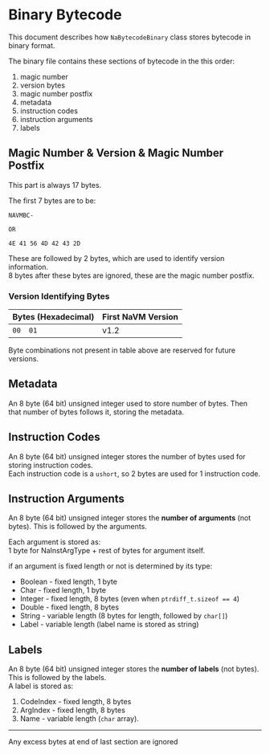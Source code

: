 # Binary Bytecode
This document describes how `NaBytecodeBinary` class stores bytecode in binary format.

The binary file contains these sections of bytecode in the this order:

1. magic number
2. version bytes
3. magic number postfix
4. metadata
5. instruction codes
6. instruction arguments
7. labels

## Magic Number & Version & Magic Number Postfix
This part is always 17 bytes.  

The first 7 bytes are to be:
```
NAVMBC-

OR

4E 41 56 4D 42 43 2D
```
These are followed by 2 bytes, which are used to identify version information.  
8 bytes after these bytes are ignored, these are the magic number postfix.

### Version Identifying Bytes

|	Bytes (Hexadecimal)	|	First NaVM Version	|
| --------------------- | --------------------- |
| 		`00  01`		| 		v1.2			|

Byte combinations not present in table above are reserved for future versions.

## Metadata
An 8 byte (64 bit) unsigned integer used to store number of bytes. Then that number of bytes follows it, storing the metadata.

## Instruction Codes
An 8 byte (64 bit) unsigned integer stores the number of bytes used for storing instruction codes.  
Each instruction code is a `ushort`, so 2 bytes are used for 1 instruction code.

## Instruction Arguments
An 8 byte (64 bit) unsigned integer stores the **number of arguments** (not bytes). This is followed by the arguments.  

Each argument is stored as:  
1 byte for NaInstArgType + rest of bytes for argument itself.  

if an argument is fixed length or not is determined by its type:  

* Boolean - fixed length, 1 byte
* Char - fixed length, 1 byte
* Integer - fixed length, 8 bytes (even when `ptrdiff_t.sizeof == 4`)
* Double - fixed length, 8 bytes
* String - variable length (8 bytes for length, followed by `char[]`)
* Label - variable length (label name is stored as string)

## Labels
An 8 byte (64 bit) unsigned integer stores the **number of labels** (not bytes). This is followed by the labels.  
A label is stored as:  

1. CodeIndex - fixed length, 8 bytes
2. ArgIndex - fixed length, 8 bytes
3. Name - variable length (`char` array).

---

Any excess bytes at end of last section are ignored